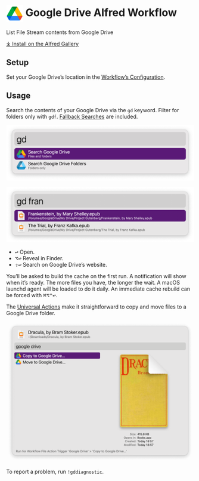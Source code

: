 # <img src='Workflow/icon.png' width='45' align='center' alt='icon'> Google Drive Alfred Workflow

List File Stream contents from Google Drive

[⤓ Install on the Alfred Gallery](https://alfred.app/workflows/alfredapp/google-drive)

## Setup

Set your Google Drive’s location in the [Workflow’s Configuration](https://www.alfredapp.com/help/workflows/user-configuration/).

## Usage

Search the contents of your Google Drive via the `gd` keyword. Filter for folders only with `gdf`. [Fallback Searches](https://www.alfredapp.com/help/features/default-results/fallback-searches/) are included.

![Alfred search for gd](Workflow/images/about/gd.png)

![Alfred search for gd fran](Workflow/images/about/gdfran.png)

* <kbd>↩&#xFE0E;</kbd> Open.
* <kbd>⌥</kbd><kbd>↩&#xFE0E;</kbd> Reveal in Finder.
* <kbd>⇧</kbd><kbd>↩&#xFE0E;</kbd> Search on Google Drive’s website.

You’ll be asked to build the cache on the first run. A notification will show when it’s ready. The more files you have, the longer the wait. A macOS launchd agent will be loaded to do it daily. An immediate cache rebuild can be forced with <kbd>⌘</kbd><kbd>⌥</kbd><kbd>⌃</kbd><kbd>↩&#xFE0E;</kbd>.

The [Universal Actions](https://www.alfredapp.com/help/features/universal-actions/) make it straightforward to copy and move files to a Google Drive folder.

![File Actions for Google Drive copy and mode](Workflow/images/about/fileaction.png)

To report a problem, run `!gddiagnostic`.
